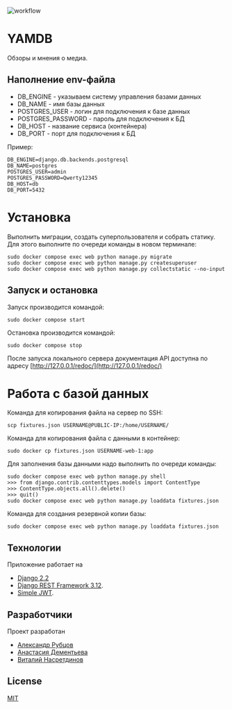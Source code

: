 ![workflow](https://github.com/nasretdinovs/yamdb_final/actions/workflows/yamdb_workflow.yml/badge.svg)
# YAMDB

Обзоры и мнения о медиа.

## Наполнение env-файла

 - DB_ENGINE - указываем систему управления базами данных
 - DB_NAME - имя базы данных
 - POSTGRES_USER - логин для подключения к базе данных
 - POSTGRES_PASSWORD - пароль для подключения к БД
 - DB_HOST - название сервиса (контейнера)
 - DB_PORT - порт для подключения к БД

Пример:
```
DB_ENGINE=django.db.backends.postgresql
DB_NAME=postgres
POSTGRES_USER=admin
POSTGRES_PASSWORD=Qwerty12345
DB_HOST=db
DB_PORT=5432
```

# Установка
Выполнить миграции, создать суперпользователя и собрать статику.
Для этого выполните по очереди команды в новом терминале:
```
sudo docker compose exec web python manage.py migrate
sudo docker compose exec web python manage.py createsuperuser
sudo docker compose exec web python manage.py collectstatic --no-input
```

## Запуск и остановка
Запуск производится командой:
```
sudo docker compose start
```
Остановка производится командой:
```
sudo docker compose stop
```
После запуска локального сервера документация API доступна по адресу [http://127.0.0.1/redoc/](http://127.0.0.1/redoc/)

# Работа с базой данных
Команда для копирования файла на сервер по SSH:
```
scp fixtures.json USERNAME@PUBLIC-IP:/home/USERNAME/
```

Команда для копирования файла с данными в контейнер:
```
sudo docker cp fixtures.json USERNAME-web-1:app
```

Для заполнения базы данными надо выполнить по очереди команды:
```
sudo docker compose exec web python manage.py shell
>>> from django.contrib.contenttypes.models import ContentType
>>> ContentType.objects.all().delete()
>>> quit()
sudo docker compose exec web python manage.py loaddata fixtures.json
```

Команда для создания резервной копии базы:
```
sudo docker compose exec web python manage.py loaddata fixtures.json
```


## Технологии

Приложение работает на
- [Django 2.2](https://www.djangoproject.com/download/)
- [Django REST Framework 3.12](https://www.django-rest-framework.org/#installation).
- [Simple JWT](https://django-rest-framework-simplejwt.readthedocs.io/en/latest/).


## Разработчики

Проект разработан
- [Александр Рубцов](https://github.com/FinemechanicPub)
- [Анастасия Дементьева](https://github.com/Nastasia153)
- [Виталий Насретдинов](https://github.com/nasretdinovs)


## License
[MIT](https://choosealicense.com/licenses/mit/)
